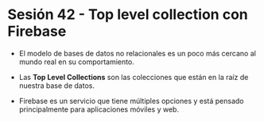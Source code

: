 # Sesión 42 - Top level collection con Firebase

* El modelo de bases de datos no relacionales es un poco más cercano al mundo real en su comportamiento.

* Las **Top Level Collections** son las colecciones que están en la raíz de nuestra base de datos.

* Firebase es un servicio que tiene múltiples opciones y está pensado principalmente para aplicaciones móviles y web.
